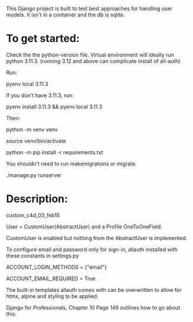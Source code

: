 
This Django project is built to test best approaches for handling user models. It isn't in a container and the db is sqlite.

# To get started:

Check the the python-version file. Virtual environment will ideally run python 3.11.3. (running 3.12 and above can complicate install of all-auth) 

Run:

pyenv local 3.11.3

If you don't have 3.11.3, run: 

pyenv install 3.11.3 && pyenv local 3.11.3

Then:

python -m venv venv

source venv/bin/activate

python -m pip install -r requirements.txt

You shouldn't need to run makemigrations or migrate. 

./manage.py runserver




# Description:

custom_c4d_03_feb15

User = CustomUser(AbstractUser) and a Profile OneToOneField. 


CustomUser is enabled but nothing from the AbstractUser is implemented. 

To configure email and password only for sign-in, allauth installed with these constants in settings.py 

ACCOUNT_LOGIN_METHODS = {"email"}

ACCOUNT_EMAIL_REQUIRED = True


The built-in templates allauth comes with can be overwritten to allow for htmx, alpine and styling to be applied. 

Django for Professionals, Chapter 10 Page 149 outlines how to go about this.
